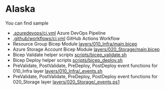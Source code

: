 # Alaska

You can find sample

- [.azuredevops/ci.yml](.azuredevops/ci.yml) Azure DevOps Pipeline
- [.github/workflows/ci.yml](.github/workflows/ci.yml) GitHub Actions Workflow
- Resource Group Bicep Module [layers/010_Infra/main.bicep](layers/010_Infra/main.bicep)
- Azure Storage Account Bicep Module [layers/020_Storage/main.bicep](layers/020_Storage/main.bicep)
- Bicep Validate helper scripts [scripts/bicep_validate.sh](scripts/bicep_validate.sh)
- Bicep Deploy helper scripts [scripts/bicep_deploy.sh](scripts/bicep_deploy.sh)
- PreValidate, PostValidate, PreDeploy, PostDeploy event functions for 010_Infra layer [layers/010_Infra/_events.sh](layers/010_Infra/_events.sh)
- PreValidate, PostValidate, PreDeploy, PostDeploy event functions for 020_Storage layer [layers/020_Storage/_events.ps1](layers/020_Storage/_events.ps1)
